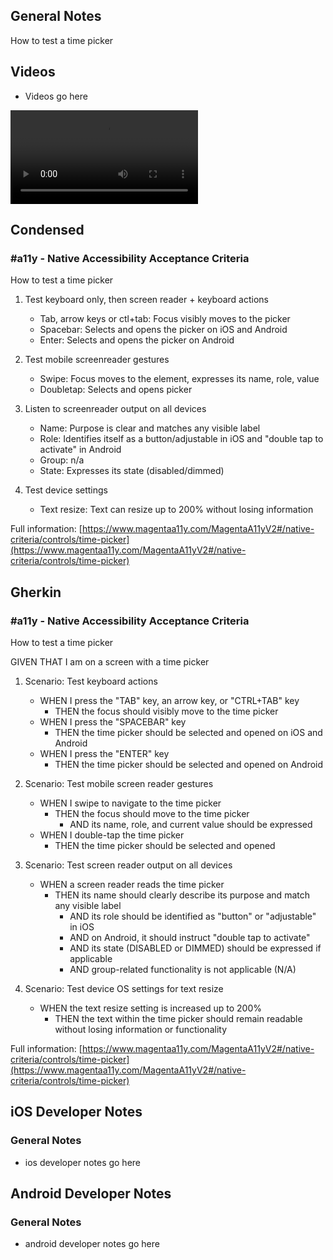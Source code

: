 ## General Notes

How to test a time picker 

## Videos

- Videos go here
<video controls>
  <source src="media/video/native/button/buttonIosVoiceover.webm" type="video/webm">
  Your browser does not support the video tag.
</video>

## Condensed

### #a11y - Native Accessibility Acceptance Criteria

How to test a time picker

1. Test keyboard only, then screen reader + keyboard actions

   - Tab, arrow keys or ctl+tab: Focus visibly moves to the picker
   - Spacebar: Selects and opens the picker on iOS and Android
   - Enter: Selects and opens the picker on Android

2. Test mobile screenreader gestures

   - Swipe: Focus moves to the element, expresses its name, role, value
   - Doubletap: Selects and opens picker

3. Listen to screenreader output on all devices

   - Name: Purpose is clear and matches any visible label
   - Role: Identifies itself as a button/adjustable in iOS and "double tap to activate" in Android
   - Group: n/a
   - State: Expresses its state (disabled/dimmed)

4. Test device settings

   - Text resize: Text can resize up to 200% without losing information

Full information: [https://www.magentaa11y.com/MagentaA11yV2#/native-criteria/controls/time-picker](https://www.magentaa11y.com/MagentaA11yV2#/native-criteria/controls/time-picker)

## Gherkin

### #a11y - Native Accessibility Acceptance Criteria

How to test a time picker

GIVEN THAT I am on a screen with a time picker

1. Scenario: Test keyboard actions

   - WHEN I press the "TAB" key, an arrow key, or "CTRL+TAB" key 
      - THEN the focus should visibly move to the time picker 
   - WHEN I press the "SPACEBAR" key 
      - THEN the time picker should be selected and opened on iOS and Android 
   - WHEN I press the "ENTER" key 
      - THEN the time picker should be selected and opened on Android

2. Scenario: Test mobile screen reader gestures

   - WHEN I swipe to navigate to the time picker 
      - THEN the focus should move to the time picker 
         - AND its name, role, and current value should be expressed 
   - WHEN I double-tap the time picker 
      - THEN the time picker should be selected and opened

3. Scenario: Test screen reader output on all devices

   - WHEN a screen reader reads the time picker 
      - THEN its name should clearly describe its purpose and match any visible label 
         - AND its role should be identified as "button" or "adjustable" in iOS 
         - AND on Android, it should instruct "double tap to activate" 
         - AND its state (DISABLED or DIMMED) should be expressed if applicable 
         - AND group-related functionality is not applicable (N/A)

4. Scenario: Test device OS settings for text resize

   - WHEN the text resize setting is increased up to 200% 
      - THEN the text within the time picker should remain readable without losing information or functionality 

Full information: [https://www.magentaa11y.com/MagentaA11yV2#/native-criteria/controls/time-picker](https://www.magentaa11y.com/MagentaA11yV2#/native-criteria/controls/time-picker)

## iOS Developer Notes
### General Notes
- ios developer notes go here

## Android Developer Notes
### General Notes
- android developer notes go here
